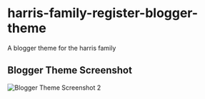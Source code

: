 # harris-family-register-blogger-theme
A blogger theme for the harris family
## Blogger Theme Screenshot

![Blogger Theme Screenshot 2](./assets/Screenshot-2024-10-08-031250.png)

